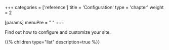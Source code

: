 +++
categories = ['reference']
title = 'Configuration'
type = 'chapter'
weight = 2

[params]
  menuPre = "<i class='fa-fw fas fa-gears'></i> "
+++

Find out how to configure and customize your site.

{{% children type="list" description=true %}}
